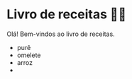 # Livro de receitas :man_cook:

Olá! Bem-vindos ao livro de receitas. 

- purê 
- omelete
- arroz
- 

